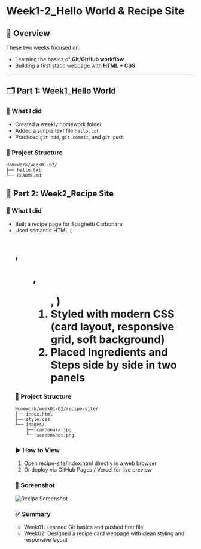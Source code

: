 # Week1-2_Hello World & Recipe Site

## 📌 Overview
These two weeks focused on:
- Learning the basics of **Git/GitHub workflow**
- Building a first static webpage with **HTML + CSS**

---

## 🗂 Part 1: Week1_Hello World

### 📖 What I did
- Created a weekly homework folder
- Added a simple text file `hello.txt`
- Practiced `git add`, `git commit`, and `git push`

### 📂 Project Structure
```text
Homework/week01-02/
├── hello.txt
└── README.md
```

## 🍝 Part 2: Week2_Recipe Site

### 📖 What I did
- Built a recipe page for Spaghetti Carbonara
- Used semantic HTML (<h1>, <ul>, <ol>, <img>)
- Styled with modern CSS (card layout, responsive grid, soft background)
- Placed Ingredients and Steps side by side in two panels

### 📂 Project Structure
```text
Homework/week01-02/recipe-site/
├── index.html
├── style.css
└── images/
    ├── carbonara.jpg
    └── screenshot.png
```

### ▶️ How to View
1.	Open recipe-site/index.html directly in a web browser
2.	Or deploy via GitHub Pages / Vercel for live preview

### 📸 Screenshot
![Recipe Screenshot](./recipe-site/images/screenshot_1.png)

### ✅ Summary
- Week01: Learned Git basics and pushed first file
- Week02: Designed a recipe card webpage with clean styling and responsive layout